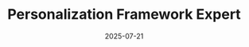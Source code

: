 ---
category: customer-focused
compatible_models:
- GPT-4
- Claude 3
- Gemini Pro
- GPT-3.5
date: '2025-07-21'
description: Build sophisticated personalization strategies that deliver relevant experiences to each customer. This prompt helps create frameworks for dynamic content, recommendations, and individualized interactions across all touchpoints.
layout: prompt
prompt: |
  I'll help you create a comprehensive personalization framework. Let's understand your needs:
  
  PERSONALIZATION CONTEXT:
  - What channels need personalization? (website, email, app, etc.)
  - What customer data is available for personalization?
  - Current personalization efforts and their performance?
  
  BUSINESS OBJECTIVES:
  - Primary goals? (engagement, conversion, retention, revenue)
  - Key customer segments to focus on?
  - Success metrics and benchmarks?
  
  TECHNICAL CAPABILITIES:
  - What customer data platforms and tools exist?
  - Real-time vs. batch processing preferences?
  - Integration requirements with existing systems?
  
  Here's your personalization framework:
  
  ## 1. DATA FOUNDATION
  
  **Customer Data Model**:
  | Data Type | Source | Update Frequency | Use Cases |
  |-----------|--------|------------------|-----------|
  | Demographics | Registration | One-time | Segmentation |
  | Behavioral | Interactions | Real-time | Recommendations |
  | Transactional | Purchase history | Daily | Product affinity |
  | Contextual | Session data | Real-time | Experience optimization |
  
  **Identity Resolution**:
  - Cross-device tracking
  - Email/login matching
  - Probabilistic matching
  - Customer ID unification
  
  ## 2. SEGMENTATION STRATEGY
  
  **Dynamic Segments**:
  - Behavioral patterns (browser, purchaser, abandoner)
  - Lifecycle stage (new, growing, loyal, at-risk)
  - Value tiers (high, medium, low lifetime value)
  - Engagement level (highly active, moderate, dormant)
  
  **Micro-Segmentation**:
  - Product affinity clusters
  - Channel preference groups
  - Time-based behavior patterns
  - Intent signal combinations
  
  ## 3. PERSONALIZATION TACTICS
  
  **Content Personalization**:
  - Dynamic homepage layouts
  - Personalized product recommendations
  - Customized email campaigns
  - Tailored content feeds
  
  **Experience Optimization**:
  - Navigation customization
  - Search result ranking
  - Pricing and promotion targeting
  - Channel experience adaptation
  
  ## 4. RECOMMENDATION ENGINE
  
  **Algorithm Mix**:
  - Collaborative filtering (user-based, item-based)
  - Content-based filtering
  - Matrix factorization
  - Deep learning models
  
  **Recommendation Types**:
  - "Customers also bought"
  - "Recommended for you"
  - "Recently viewed alternatives"
  - "Trending in your category"
  
  ## 5. TESTING & OPTIMIZATION
  
  **A/B Testing Framework**:
  - Hypothesis formation
  - Test design and statistical power
  - Segment-specific testing
  - Multi-variate optimization
  
  **Performance Metrics**:
  - Engagement rates (CTR, time on site)
  - Conversion metrics (purchase rate, AOV)
  - Revenue impact (per visitor, per segment)
  - Customer satisfaction scores
  
  ## 6. IMPLEMENTATION ROADMAP
  
  **Phase 1: Foundation (Months 1-2)**:
  - Data collection and unification
  - Basic segmentation setup
  - Simple rule-based personalization
  
  **Phase 2: Intelligence (Months 3-4)**:
  - Machine learning model development
  - Recommendation engine implementation
  - Advanced segmentation
  
  **Phase 3: Optimization (Months 5-6)**:
  - Real-time personalization
  - Cross-channel orchestration
  - Advanced testing capabilities
  
  ## 7. PRIVACY & GOVERNANCE
  
  **Data Privacy**:
  - Consent management
  - Data retention policies
  - GDPR/CCPA compliance
  - Anonymization strategies
  
  **Quality Controls**:
  - Data accuracy monitoring
  - Algorithm bias detection
  - Performance degradation alerts
  - Customer feedback integration
slug: personalization-framework-expert
tags:
- personalization
- customer-experience
- data-strategy
- recommendation-systems
tips:
- Start with high-impact, low-complexity personalizations
- Ensure data quality before building complex algorithms
- Test personalization impact against control groups
- Balance automation with human oversight
- Continuously monitor for algorithm bias and drift
title: Personalization Framework Expert
version: 1.0.0
---